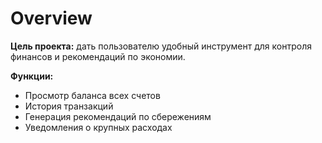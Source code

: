 # Overview

**Цель проекта:** дать пользователю удобный инструмент для контроля финансов и рекомендаций по экономии.

**Функции:**
- Просмотр баланса всех счетов
- История транзакций
- Генерация рекомендаций по сбережениям
- Уведомления о крупных расходах
